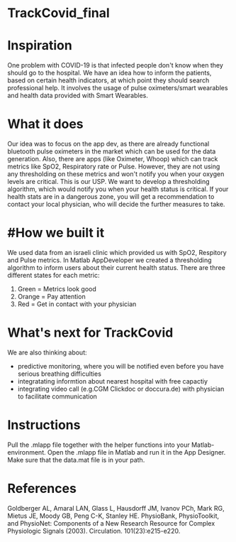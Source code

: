 # TrackCovid_final

# Inspiration
One problem with COVID-19 is that infected people don't know when they should go to the hospital. We have an idea how to inform the patients, based on certain health indicators, at which point they should search professional help. It involves the usage of pulse oximeters/smart wearables and health data provided with Smart Wearables.

# What it does
Our idea was to focus on the app dev, as there are already functional bluetooth pulse oximeters in the market which can be used for the data generation. Also, there are apps (like Oximeter, Whoop) which can track metrics like SpO2, Respiratory rate or Pulse. However, they are not using any thresholding on these metrics and won't notify you when your oxygen levels are critical. This is our USP. We want to develop a thresholding algorithm, which would notify you when your health status is critical. If your health stats are in a dangerous zone, you will get a recommendation to contact your local physician, who will decide the further measures to take.

# #How we built it
We used data from an israeli clinic which provided us with SpO2, Respitory and Pulse metrics. In Matlab AppDeveloper we created a thresholding algorithm to inform users about their current health status. There are three different states for each metric:
1. Green = Metrics look good
2. Orange = Pay attention
3. Red = Get in contact with your physician 

# What's next for TrackCovid
We are also thinking about:
- predictive monitoring, where you will be notified even before you have serious breathing difficulties
- integratating informtion about nearest hospital with free capactiy
- integrating video call (e.g.CGM Clickdoc or doccura.de) with physician to facilitate communication

# Instructions
Pull the .mlapp file together with the helper functions into your Matlab-environment. Open the .mlapp file in Matlab and run it in the App Designer. Make sure that the data.mat file is in your path.

# References 
Goldberger AL, Amaral LAN, Glass L, Hausdorff JM, Ivanov PCh, Mark RG, Mietus JE, Moody GB, Peng C-K, Stanley HE. PhysioBank, PhysioToolkit, and PhysioNet: Components of a New Research Resource for Complex Physiologic Signals (2003). Circulation. 101(23):e215-e220.
